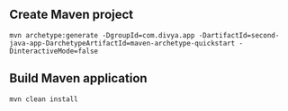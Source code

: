 ## Create Maven project

``` 
mvn archetype:generate -DgroupId=com.divya.app -DartifactId=second-java-app-DarchetypeArtifactId=maven-archetype-quickstart -DinteractiveMode=false
```

## Build Maven application

``` 
mvn clean install
```
